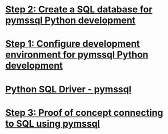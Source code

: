 # [Step 2: Create a SQL database for pymssql Python development](step-2-create-a-sql-database-for-pymssql-python-development.md)
# [Step 1: Configure development environment for pymssql Python development](step-1-configure-development-environment-for-pymssql-python-development.md)
# [Python SQL Driver - pymssql](python-sql-driver-pymssql.md)
# [Step 3: Proof of concept connecting to SQL using pymssql](step-3-proof-of-concept-connecting-to-sql-using-pymssql.md)
